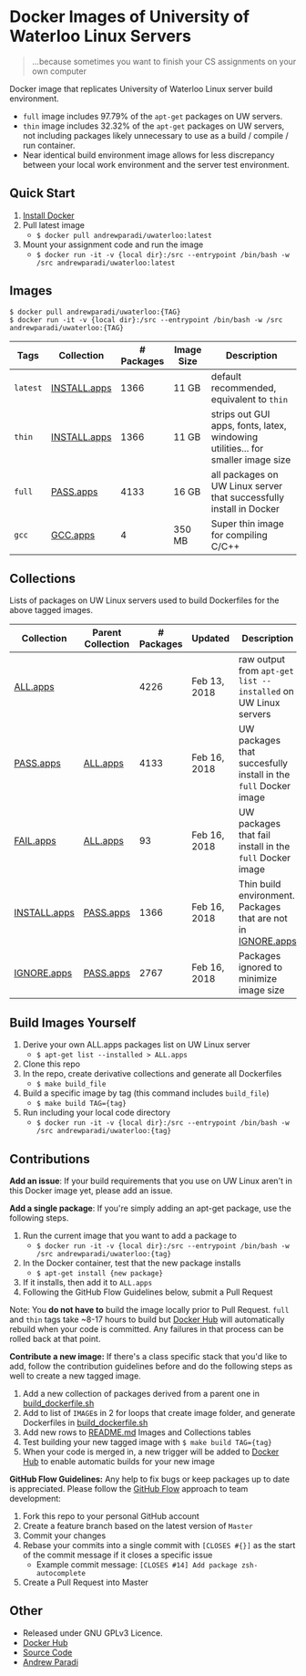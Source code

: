 Docker Images of University of Waterloo Linux Servers
===

> ...because sometimes you want to finish your CS assignments on your own computer

Docker image that replicates University of Waterloo Linux server build environment.
- `full` image includes 97.79% of the `apt-get` packages on UW servers.
- `thin` image includes 32.32% of the `apt-get` packages on UW servers, not including packages likely unnecessary to use as a build / compile / run container.
- Near identical build environment image allows for less discrepancy between your local work environment and the server test environment.


Quick Start
---

1. [Install Docker](https://docs.docker.com/install/)
2. Pull latest image 
	- `$ docker pull andrewparadi/uwaterloo:latest`
3. Mount your assignment code and run the image
	- `$ docker run -it -v {local dir}:/src --entrypoint /bin/bash -w /src andrewparadi/uwaterloo:latest`

Images
---
```
$ docker pull andrewparadi/uwaterloo:{TAG}
$ docker run -it -v {local dir}:/src --entrypoint /bin/bash -w /src andrewparadi/uwaterloo:{TAG}
```

| Tags | Collection | # Packages | Image Size | Description |
|---|---|---|---|---|
|`latest`|[INSTALL.apps](https://github.com/andrewparadi/docker-uwaterloo/tree/master/collections/INSTALL.apps)|1366|11 GB| default recommended, equivalent to `thin`|
|`thin`|[INSTALL.apps](https://github.com/andrewparadi/docker-uwaterloo/tree/master/collections/INSTALL.apps)|1366|11 GB| strips out GUI apps, fonts, latex, windowing utilities... for smaller image size |
|`full`|[PASS.apps](https://github.com/andrewparadi/docker-uwaterloo/tree/master/collections/PASS.apps)|4133|16 GB| all packages on UW Linux server that successfully install in Docker |
|`gcc`|[GCC.apps](https://github.com/andrewparadi/docker-uwaterloo/tree/master/collections/GCC.apps)|4|350 MB| Super thin image for compiling C/C++ |


Collections
---
Lists of packages on UW Linux servers used to build Dockerfiles for the above tagged images.

| Collection | Parent Collection | # Packages | Updated | Description |
|---|---|---|---|---|
|[ALL.apps](https://github.com/andrewparadi/docker-uwaterloo/tree/master/collections/ALL.apps)| | 4226 | Feb 13, 2018 | raw output from `apt-get list --installed` on UW Linux servers |
|[PASS.apps](https://github.com/andrewparadi/docker-uwaterloo/tree/master/collections/PASS.apps)|[ALL.apps](https://github.com/andrewparadi/docker-uwaterloo/tree/master/collections/ALL.apps)| 4133 | Feb 16, 2018 | UW packages that succesfully install in the `full` Docker image |
|[FAIL.apps](https://github.com/andrewparadi/docker-uwaterloo/tree/master/collections/FAIL.apps)| [ALL.apps](https://github.com/andrewparadi/docker-uwaterloo/tree/master/collections/ALL.apps)| 93 | Feb 16, 2018 |  UW packages that fail install in the `full` Docker image |
|[INSTALL.apps](https://github.com/andrewparadi/docker-uwaterloo/tree/master/collections/INSTALL.apps)|[PASS.apps](https://github.com/andrewparadi/docker-uwaterloo/tree/master/collections/PASS.apps)| 1366 | Feb 16, 2018| Thin build environment. Packages that are not in [IGNORE.apps](https://github.com/andrewparadi/docker-uwaterloo/tree/master/collections/IGNORE.apps) |
|[IGNORE.apps](https://github.com/andrewparadi/docker-uwaterloo/tree/master/collections/IGNORE.apps) | [PASS.apps](https://github.com/andrewparadi/docker-uwaterloo/tree/master/collections/PASS.apps)| 2767 | Feb 16, 2018 | Packages ignored to minimize image size |


Build Images Yourself
---
1. Derive your own ALL.apps packages list on UW Linux server 
	- `$ apt-get list --installed > ALL.apps`
2. Clone this repo
3. In the repo, create derivative collections and generate all Dockerfiles
	- `$ make build_file`
4. Build a specific image by tag (this command includes `build_file`)
	- `$ make build TAG={tag}`
5. Run including your local code directory
	- `$ docker run -it -v {local dir}:/src --entrypoint /bin/bash -w /src andrewparadi/uwaterloo:{tag}`

Contributions
---
**Add an issue**: If your build requirements that you use on UW Linux aren't in this Docker image yet, please add an issue.

**Add a single package**: If you're simply adding an apt-get package, use the following steps.

1. Run the current image that you want to add a package to
	- `$ docker run -it -v {local dir}:/src --entrypoint /bin/bash -w /src andrewparadi/uwaterloo:{tag}`
2. In the Docker container, test that the new package installs
	- `$ apt-get install {new package}`
3. If it installs, then add it to `ALL.apps`
4. Following the GitHub Flow Guidelines below, submit a Pull Request

Note: You **do not have to** build the image locally prior to Pull Request. `full` and `thin` tags take ~8-17 hours to build but [Docker Hub](https://hub.docker.com/r/andrewparadi/uwaterloo/) will automatically rebuild when your code is committed. Any failures in that process can be rolled back at that point.

**Contribute a new image:** If there's a class specific stack that you'd like to add, follow the contribution guidelines before and do the following steps as well to create a new tagged image.

1. Add a new collection of packages derived from a parent one in [build_dockerfile.sh](https://github.com/andrewparadi/docker-uwaterloo/tree/master/build_dockerfile.sh)
2. Add to list of `IMAGE`s in 2 for loops that create image folder, and generate Dockerfiles in [build_dockerfile.sh](https://github.com/andrewparadi/docker-uwaterloo/tree/master/build_dockerfile.sh)
3. Add new rows to [README.md](https://github.com/andrewparadi/docker-uwaterloo/tree/master/README.md) Images and Collections tables
4. Test building your new tagged image with `$ make build TAG={tag}`
5. When your code is merged in, a new trigger will be added to [Docker Hub](https://hub.docker.com/r/andrewparadi/uwaterloo/) to enable automatic builds for your new image

**GitHub Flow Guidelines:** Any help to fix bugs or keep packages up to date is appreciated. Please follow the [GitHub Flow](https://guides.github.com/introduction/flow/) approach to team development:

1. Fork this repo to your personal GitHub account
2. Create a feature branch based on the latest version of `Master`
3. Commit your changes
4. Rebase your commits into a single commit with `[CLOSES #{}]` as the start of the commit message if it closes a specific issue 
    - Example commit message: `[CLOSES #14] Add package zsh-autocomplete`
5. Create a Pull Request into Master

Other
---

- Released under GNU GPLv3 Licence.
- [Docker Hub](https://hub.docker.com/r/andrewparadi/uwaterloo/)
- [Source Code](https://github.com/andrewparadi/docker-uwaterloo)
- [Andrew Paradi](https://www.andrewparadi.com)
